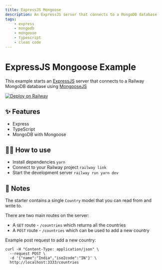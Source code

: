 ```yaml
---
title: ExpressJS Mongoose
description: An ExpressJS server that connects to a MongoDB database
tags:
    - express
    - mongodb
    - mongoose
    - typescript
    - clean code
---
```


# ExpressJS Mongoose Example

This example starts an [ExpressJS](https://expressjs.com/) server that connects to a Railway MongoDB database using [MongooseJS](https://mongoosejs.com/)

[![Deploy on Railway](https://railway.app/button.svg)](https://railway.app/new/template/RM1WxR)

## ✨ Features

-   Express
-   TypeScript
-   MongoDB with Mongoose

## 💁‍♀️ How to use

-   Install dependencies `yarn`
-   Connect to your Railway project `railway link`
-   Start the development server `railway run yarn dev`

## 📝 Notes

The starter contains a single `Country` model that you can read from and write to.

There are two main routes on the server:

-   A `GET` route - `/countries` which returns all the countries
-   A `POST` route - `/countries` which can be used to add a new country

Example post request to add a new country:

```
curl -H "Content-Type: application/json" \
  --request POST \
  -d '{"name":"India","iso2code":"IN"}' \
  http://localhost:3333/countries
```
